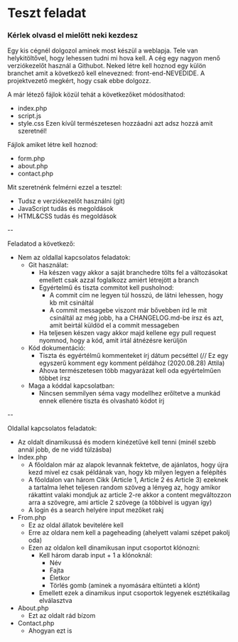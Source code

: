 # Teszt feladat
### Kérlek olvasd el mielőtt neki kezdesz
Egy kis cégnél dolgozol aminek most készül a weblapja. Tele van helykitöltővel, hogy lehessen tudni mi hova kell.
A cég egy nagyon menő verziókezelőt használ a Githubot. Neked létre kell hoznod egy külön branchet amit a következő kell elnevezned: front-end-NEVEDIDE.
A projektvezető megkért, hogy csak ebbe dolgozz.

A már létező fájlok közül tehát a következőket módosíthatod:
- index.php
- script.js
- style.css
Ezen kívűl természetesen hozzáadni azt adsz hozzá amit szeretnél!

Fájlok amiket létre kell hoznod:
- form.php
- about.php
- contact.php

Mit szeretnénk felmérni ezzel a tesztel:
- Tudsz e verziókezelőt használni (git)
- JavaScript tudás és megoldások
- HTML&CSS tudás és megoldások

--

Feladatod a következő:
- Nem az oldallal kapcsolatos feladatok:
    - Git használat:
        - Ha készen vagy akkor a saját branchedre tölts fel a változásokat emellett csak azzal foglalkozz amiért létrejött a branch
        - Egyértelmű és tiszta commitot kell pusholnod:
            - A commit cím ne legyen túl hosszú, de látni lehessen, hogy kb mit csináltál
            - A commit messagebe viszont már bővebben írd le mit csináltál az még jobb, ha a CHANGELOG.md-be írsz és azt, amit beirtál küldöd el a commit messageben
        - Ha teljesen készen vagy akkor majd kellene egy pull request nyomnod, hogy a kód, amit írtál átnézésre kerüljön
    - Kód dokumentáció:
        - Tiszta és egyértélmű kommenteket írj dátum pecséttel (// Ez egy egyszerű komment egy komment példához (2020.08.28) Attila)
        - Ahova természetesen több magyarázat kell oda egyértelműen többet írsz
    - Maga a kóddal kapcsolatban:
        - Nincsen semmilyen séma vagy modellhez erőltetve a munkád ennek ellenére tiszta és olvasható kódot írj

--

Oldallal kapcsolatos feladatok:
- Az oldalt dinamikussá és modern kinézetűvé kell tenni (minél szebb annál jobb, de ne vidd túlzásba)
- Index.php
    - A főoldalon már az alapok levannak fektetve, de ajánlatos, hogy újra kezd mivel ez csak példának van, hogy kb milyen legyen a felépítés
    - A főoldalon van három Cikk (Article 1, Article 2 és Article 3) ezeknek a tartalma lehet teljesen random szöveg a lényeg az, hogy amikor rákattint valaki mondjuk az article 2-re akkor a content megváltozzon arra a szövegre, ami article 2 szövege (a többivel is ugyan így)
    - A login és a search helyére input mezőket rakj
- From.php
    - Ez az oldal állatok bevitelére kell
    - Erre az oldara nem kell a pageheading (ahelyett valami szépet pakolj oda)
    - Ezen az oldalon kell dinamikusan input csoportot klónozni:
        - Kell három darab input + 1 a klónoknál:
            - Név
            - Fajta
            - Életkor
            - Törlés gomb (aminek a nyomására eltünteti a klónt)
        - Emellett ezek a dinamikus input csoportok legyenek esztétikailag elválasztva
- About.php
    - Ezt az oldalt rád bízom
- Contact.php
    - Ahogyan ezt is
